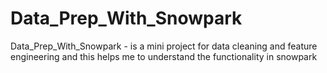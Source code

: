 # Data_Prep_With_Snowpark
Data_Prep_With_Snowpark  - is a mini project for data cleaning and feature engineering and this helps me to understand the functionality in snowpark
